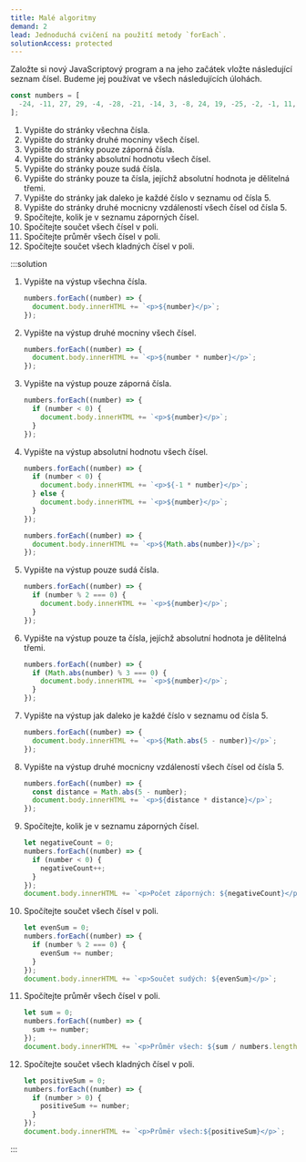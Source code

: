 ```yaml
---
title: Malé algoritmy
demand: 2
lead: Jednoduchá cvičení na použití metody `forEach`.
solutionAccess: protected
---
```


Založte si nový JavaScriptový program a na jeho začátek vložte následující seznam čísel. Budeme jej používat ve všech následujících úlohách.

<!-- prettier-ignore -->
```js
const numbers = [
  -24, -11, 27, 29, -4, -28, -21, -14, 3, -8, 24, 19, -25, -2, -1, 11, 32, -31, 5
];
```

1. Vypište do stránky všechna čísla.
1. Vypište do stránky druhé mocniny všech čísel.
1. Vypište do stránky pouze záporná čísla.
1. Vypište do stránky absolutní hodnotu všech čísel.
1. Vypište do stránky pouze sudá čísla.
1. Vypište do stránky pouze ta čísla, jejíchž absolutní hodnota je dělitelná třemi.
1. Vypište do stránky jak daleko je každé číslo v seznamu od čísla 5.
1. Vypište do stránky druhé mocnicny vzdáleností všech čísel od čísla 5.
1. Spočítejte, kolik je v seznamu záporných čísel.
1. Spočítejte součet všech čísel v poli.
1. Spočítejte průměr všech čísel v poli.
1. Spočítejte součet všech kladných čísel v poli.

:::solution

1. Vypište na výstup všechna čísla.
   ```js
   numbers.forEach((number) => {
     document.body.innerHTML += `<p>${number}</p>`;
   });
   ```
1. Vypište na výstup druhé mocniny všech čísel.

   ```js
   numbers.forEach((number) => {
     document.body.innerHTML += `<p>${number * number}</p>`;
   });
   ```

1. Vypište na výstup pouze záporná čísla.

   ```js
   numbers.forEach((number) => {
     if (number < 0) {
       document.body.innerHTML += `<p>${number}</p>`;
     }
   });
   ```

1. Vypište na výstup absolutní hodnotu všech čísel.

   ```js
   numbers.forEach((number) => {
     if (number < 0) {
       document.body.innerHTML += `<p>${-1 * number}</p>`;
     } else {
       document.body.innerHTML += `<p>${number}</p>`;
     }
   });
   ```

   ```js
   numbers.forEach((number) => {
     document.body.innerHTML += `<p>${Math.abs(number)}</p>`;
   });
   ```

1. Vypište na výstup pouze sudá čísla.

   ```js
   numbers.forEach((number) => {
     if (number % 2 === 0) {
       document.body.innerHTML += `<p>${number}</p>`;
     }
   });
   ```

1. Vypište na výstup pouze ta čísla, jejíchž absolutní hodnota je dělitelná třemi.

   ```js
   numbers.forEach((number) => {
     if (Math.abs(number) % 3 === 0) {
       document.body.innerHTML += `<p>${number}</p>`;
     }
   });
   ```

1. Vypište na výstup jak daleko je každé číslo v seznamu od čísla 5.

   ```js
   numbers.forEach((number) => {
     document.body.innerHTML += `<p>${Math.abs(5 - number)}</p>`;
   });
   ```

1. Vypište na výstup druhé mocnicny vzdáleností všech čísel od čísla 5.

   ```js
   numbers.forEach((number) => {
     const distance = Math.abs(5 - number);
     document.body.innerHTML += `<p>${distance * distance}</p>`;
   });
   ```

1. Spočítejte, kolik je v seznamu záporných čísel.

   ```js
   let negativeCount = 0;
   numbers.forEach((number) => {
     if (number < 0) {
       negativeCount++;
     }
   });
   document.body.innerHTML += `<p>Počet záporných: ${negativeCount}</p>`;
   ```

1. Spočítejte součet všech čísel v poli.

   ```js
   let evenSum = 0;
   numbers.forEach((number) => {
     if (number % 2 === 0) {
       evenSum += number;
     }
   });
   document.body.innerHTML += `<p>Součet sudých: ${evenSum}</p>`;
   ```

1. Spočítejte průměr všech čísel v poli.

   ```js
   let sum = 0;
   numbers.forEach((number) => {
     sum += number;
   });
   document.body.innerHTML += `<p>Průměr všech: ${sum / numbers.length}</p>`;
   ```

1. Spočítejte součet všech kladných čísel v poli.

   ```js
   let positiveSum = 0;
   numbers.forEach((number) => {
     if (number > 0) {
       positiveSum += number;
     }
   });
   document.body.innerHTML += `<p>Průměr všech:${positiveSum}</p>`;
   ```

:::
